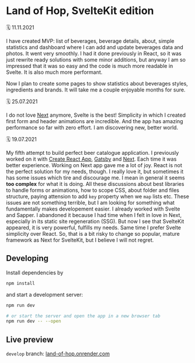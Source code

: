 # Land of Hop, SvelteKit edition

🗓️ 11.11.2021

I have created MVP: list of beverages, beverage details, about, simple statistics and dashboard where I can add and update beverages data and photos. It went very smoothly. I had it done previously in React, so it was just rewrite ready solutions with some minor additions, but anyway I am so impressed that it was so easy and the code is much more readable in Svelte. It is also much more performant.

Now I plan to create some pages to show statistics about beverages styles, ingredients and brands. It will take me a couple enjoyable months for sure.

🗓️ 25.07.2021

I do not love [Next](https://nextjs.org/) anymore, Svelte is the best! Simplicity in which I created first form and header animations are incredible. And the app has amazing performance so far with zero effort. I am discovering new, better world.

🗓️ 19.07.2021

My fifth attempt to build perfect beer catalogue application. I previously worked on it with [Create React App](https://create-react-app.dev/), [Gatsby](https://www.gatsbyjs.com/) and [Next](https://nextjs.org/). Each time it was better experience. Working on Next app gave me a lot of joy. React is not the perfect solution for my needs, though. I really love it, but sometimes it has some issues which tire and discourage me. I mean in general it seems **too complex** for what it is doing. All these discussions about best libraries to handle forms or animations, how to scope CSS, about folder and files structure, paying attension to add `key` property when we `map` lists etc. These issues are not something terrible, but I am looking for something what fundamentally makes developement easier. I already worked with Svelte and Sapper. I abandoned it because I had time when I felt in love in Next, especially in its static site regeneration (SSG). But now I see that SvelteKit appeared, it is very powerful, fulfills my needs. Same time I prefer Svelte simplicity over React. So, that is a bit risky to change so popular, mature framework as Next for SvelteKit, but I believe I will not regret.

## Developing

Install dependencies by

```bash
npm install
```

and start a development server:

```bash
npm run dev

# or start the server and open the app in a new browser tab
npm run dev -- --open
```

## Live preview

`develop` branch: [land-of-hop.onrender.com](https://land-of-hop.onrender.com)
